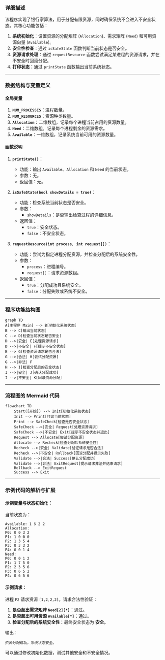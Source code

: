 ### 详细描述

该程序实现了银行家算法，用于分配有限资源，同时确保系统不会进入不安全状态。其核心功能包括：

1. **系统初始化**：设置资源的分配矩阵 (`Allocation`)、需求矩阵 (`Need`) 和可用资源向量 (`Available`)。
2. **安全性检查**：通过 `isSafeState` 函数判断当前状态是否安全。
3. **资源请求处理**：通过 `requestResource` 函数尝试满足某进程的资源请求，并在不安全时回滚分配。
4. **打印状态**：通过 `printState` 函数输出当前系统状态。

---

### 数据结构与变量定义

#### 全局变量

1. **`NUM_PROCESSES`**：进程数量。
2. **`NUM_RESOURCES`**：资源种类数量。
3. **`Allocation`**：二维数组，记录每个进程当前占用的资源数量。
4. **`Need`**：二维数组，记录每个进程剩余的资源需求。
5. **`Available`**：一维数组，记录系统当前可用的资源数量。

#### 函数说明

1. **`printState()`**：
    
    - 功能：输出 `Available`、`Allocation` 和 `Need` 的当前状态。
    - 参数：无。
    - 返回值：无。
2. **`isSafeState(bool showDetails = true)`**：
    
    - 功能：检查系统当前状态是否安全。
    - 参数：
        - `showDetails`：是否输出检查过程的详细信息。
    - 返回值：
        - `true`：安全状态。
        - `false`：不安全状态。
3. **`requestResource(int process, int request[])`**：
    
    - 功能：尝试为指定进程分配资源，并检查分配后的系统安全性。
    - 参数：
        - `process`：进程编号。
        - `request[]`：请求资源数组。
    - 返回值：
        - `true`：分配成功且系统安全。
        - `false`：分配失败或系统不安全。

---

### 程序功能结构图

```mermaid
graph TD
A[主程序 Main] --> B[初始化系统状态]
B --> C[输出当前状态]
C --> D[检查当前状态是否安全]
D -->|安全| E[处理资源请求]
D -->|不安全| F[提示不安全状态]
E --> G[检查资源请求是否合法]
G -->|合法| H[尝试分配资源]
G -->|非法| F
H --> I[检查分配后的安全状态]
I -->|安全| J[确认分配成功]
I -->|不安全| K[回滚资源分配]
```

---

### 流程图的 Mermaid 代码

```mermaid
flowchart TD
    Start([开始]) --> Init[初始化系统状态]
    Init --> Print[打印当前状态]
    Print --> SafeCheck[检查是否安全状态]
    SafeCheck -->|安全| Request[处理资源请求]
    SafeCheck -->|不安全| Exit[提示不安全状态并退出]
    Request --> Allocate[尝试分配资源]
    Allocate --> Recheck[检查分配后系统安全性]
    Recheck -->|安全| Validate[验证请求是否合法]
    Recheck -->|不安全| Rollback[回滚分配并提示失败]
    Validate -->|合法| Success[确认分配成功]
    Validate -->|非法| ExitRequest[提示请求非法并结束请求]
    Rollback --> ExitRequest
    Success --> Exit

```

---

### 示例代码的解析与扩展

#### 示例变量与状态初始化：

当前状态为：

```plaintext
Available: 1 6 2 2
Allocation:
P0: 0 0 3 2
P1: 1 0 0 0
P2: 1 3 5 4
P3: 0 3 3 2
P4: 0 0 1 4
Need:
P0: 0 0 1 2
P1: 1 7 5 0
P2: 2 3 5 6
P3: 0 6 5 2
P4: 0 6 5 6
```

#### 示例请求：

进程 `P2` 请求资源 `[1,2,2,2]`。请求合法性验证：

1. **是否超出需求矩阵 `Need[2][*]`**：通过。
2. **是否超出可用资源 `Available[*]`**：通过。
3. **检查分配后的系统安全性**：最终安全状态为 **安全**。

输出：

```plaintext
资源分配成功，系统状态安全。
```

可以通过修改初始化数据，测试其他安全和不安全情况。